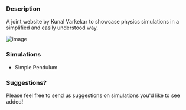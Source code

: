 ### Description

A joint website by Kunal Varkekar to showcase physics simulations in a simplified and easily understood way. 

![image](https://github.com/kuki1029/QuantumExhibit/assets/67561449/af0b807a-f084-4ea8-8e8c-59d284c90647)


### Simulations

- Simple Pendulum

### Suggestions?

Please feel free to send us suggestions on simulations you'd like to see added!
